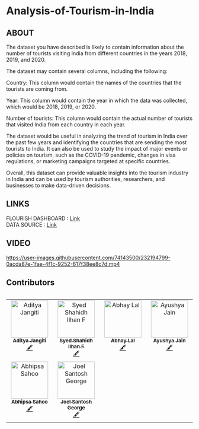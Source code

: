 # Analysis-of-Tourism-in-India
## ABOUT 
The dataset you have described is likely to contain information about the number of tourists visiting India from different countries in the years 2018, 2019, and 2020.

The dataset may contain several columns, including the following:

Country: This column would contain the names of the countries that the tourists are coming from.

Year: This column would contain the year in which the data was collected, which would be 2018, 2019, or 2020.

Number of tourists: This column would contain the actual number of tourists that visited India from each country in each year.

The dataset would be useful in analyzing the trend of tourism in India over the past few years and identifying the countries that are sending the most tourists to India. It can also be used to study the impact of major events or policies on tourism, such as the COVID-19 pandemic, changes in visa regulations, or marketing campaigns targeted at specific countries.

Overall, this dataset can provide valuable insights into the tourism industry in India and can be used by tourism authorities, researchers, and businesses to make data-driven decisions.
## LINKS
FLOURISH DASHBOARD : [Link](https://public.flourish.studio/story/1887086/)</br>
DATA SOURCE : [Link](https://www.kaggle.com/datasets/abhaylal1/market-crash-s-and-p-500)
## VIDEO
https://user-images.githubusercontent.com/74143500/232194799-0acda87e-1fae-4f1c-9252-617f38ee8c7d.mp4
## Contributors
<table>
<tr align="center">
<table>
  <tbody>
      <td align="center" valign="top" width="14.28%"><a href="https://github.com/Adityajangiti"><img src="https://avatars.githubusercontent.com/u/110121076?v=4" width="100px;" alt="Aditya Jangiti"/><br /><sub><b>Aditya Jangiti</b></sub></a><br /><a href="#content-ktk04" title="Content">🖋</a></td>
      <td align="center" valign="top" width="14.28%"><a href="https://github.com/SYSHIL"><img src="https://avatars.githubusercontent.com/u/62804977?v=4?s=100" width="100px;" alt="Syed Shahidh Ilhan F"/><br /><sub><b>Syed Shahidh Ilhan F</b></sub></a><br /><a href="#content-SYSHIL" title="Content">🖋</a> </td>
      <td align="center" valign="top" width="14.28%"><a href="https://github.com/abhay-lal"><img src="https://avatars.githubusercontent.com/u/74143500?v=4?s=100" width="100px;" alt="Abhay Lal"/><br /><sub><b>Abhay Lal</b></sub></a><br /><a href="#content-abhay-lal" title="Content">🖋</a></td>
      <td align="center" valign="top" width="14.28%"><a href="https://github.com/Torque44"><img src="https://avatars.githubusercontent.com/u/71918979?v=4?s=100" width="100px;" alt="Ayushya Jain"/><br /><sub><b>Ayushya Jain</b></sub></a><br /><a href="#content-Torque44" title="Content">🖋</a> </td>
    </tr>
    <tr>
      <td align="center" valign="top" width="14.28%"><a href="https://github.com/sahooabhipsa10"><img src="https://avatars.githubusercontent.com/u/99355886?v=4?s=100" width="100px;" alt="Abhipsa Sahoo"/><br /><sub><b>Abhipsa Sahoo</b></sub></a><br /><a href="#content-sahooabhipsa10" title="Content">🖋</a></td>
 <td align="center" valign="top" width="14.28%"><a href="http://linkedin.com/in/joelsgeorge"><img src="https://avatars.githubusercontent.com/u/72654092?v=4?s=100" width="100px;" alt="Joel Santosh George"/><br /><sub><b>Joel Santosh George</b></sub></a><br /><a href="#content-joelsgeorge" title="Content">🖋</a></td>
